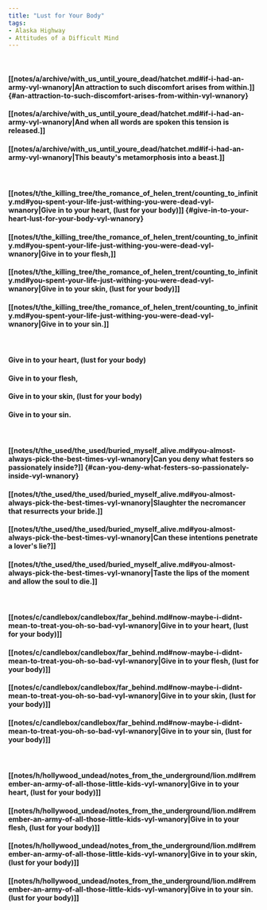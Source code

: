 ```yaml
---
title: "Lust for Your Body"
tags:
- Alaska Highway
- Attitudes of a Difficult Mind
---
```

&nbsp;
#### [[notes/a/archive/with_us_until_youre_dead/hatchet.md#if-i-had-an-army-vyl-wnanory|An attraction to such discomfort arises from within.]] {#an-attraction-to-such-discomfort-arises-from-within-vyl-wnanory}
#### [[notes/a/archive/with_us_until_youre_dead/hatchet.md#if-i-had-an-army-vyl-wnanory|And when all words are spoken this tension is released.]]
#### [[notes/a/archive/with_us_until_youre_dead/hatchet.md#if-i-had-an-army-vyl-wnanory|This beauty's metamorphosis into a beast.]]
&nbsp;
#### [[notes/t/the_killing_tree/the_romance_of_helen_trent/counting_to_infinity.md#you-spent-your-life-just-withing-you-were-dead-vyl-wnanory|Give in to your heart, (lust for your body)]] {#give-in-to-your-heart-lust-for-your-body-vyl-wnanory}
#### [[notes/t/the_killing_tree/the_romance_of_helen_trent/counting_to_infinity.md#you-spent-your-life-just-withing-you-were-dead-vyl-wnanory|Give in to your flesh,]]
#### [[notes/t/the_killing_tree/the_romance_of_helen_trent/counting_to_infinity.md#you-spent-your-life-just-withing-you-were-dead-vyl-wnanory|Give in to your skin, (lust for your body)]]
#### [[notes/t/the_killing_tree/the_romance_of_helen_trent/counting_to_infinity.md#you-spent-your-life-just-withing-you-were-dead-vyl-wnanory|Give in to your sin.]]
&nbsp;
#### Give in to your heart, (lust for your body)
#### Give in to your flesh,
#### Give in to your skin, (lust for your body)
#### Give in to your sin.
&nbsp;
#### [[notes/t/the_used/the_used/buried_myself_alive.md#you-almost-always-pick-the-best-times-vyl-wnanory|Can you deny what festers so passionately inside?]] {#can-you-deny-what-festers-so-passionately-inside-vyl-wnanory}
#### [[notes/t/the_used/the_used/buried_myself_alive.md#you-almost-always-pick-the-best-times-vyl-wnanory|Slaughter the necromancer that resurrects your bride.]]
#### [[notes/t/the_used/the_used/buried_myself_alive.md#you-almost-always-pick-the-best-times-vyl-wnanory|Can these intentions penetrate a lover's lie?]]
#### [[notes/t/the_used/the_used/buried_myself_alive.md#you-almost-always-pick-the-best-times-vyl-wnanory|Taste the lips of the moment and allow the soul to die.]]
&nbsp;
#### [[notes/c/candlebox/candlebox/far_behind.md#now-maybe-i-didnt-mean-to-treat-you-oh-so-bad-vyl-wnanory|Give in to your heart, (lust for your body)]]
#### [[notes/c/candlebox/candlebox/far_behind.md#now-maybe-i-didnt-mean-to-treat-you-oh-so-bad-vyl-wnanory|Give in to your flesh, (lust for your body)]]
#### [[notes/c/candlebox/candlebox/far_behind.md#now-maybe-i-didnt-mean-to-treat-you-oh-so-bad-vyl-wnanory|Give in to your skin, (lust for your body)]]
#### [[notes/c/candlebox/candlebox/far_behind.md#now-maybe-i-didnt-mean-to-treat-you-oh-so-bad-vyl-wnanory|Give in to your sin, (lust for your body)]]
&nbsp;
#### [[notes/h/hollywood_undead/notes_from_the_underground/lion.md#remember-an-army-of-all-those-little-kids-vyl-wnanory|Give in to your heart, (lust for your body)]]
#### [[notes/h/hollywood_undead/notes_from_the_underground/lion.md#remember-an-army-of-all-those-little-kids-vyl-wnanory|Give in to your flesh, (lust for your body)]]
#### [[notes/h/hollywood_undead/notes_from_the_underground/lion.md#remember-an-army-of-all-those-little-kids-vyl-wnanory|Give in to your skin, (lust for your body)]]
#### [[notes/h/hollywood_undead/notes_from_the_underground/lion.md#remember-an-army-of-all-those-little-kids-vyl-wnanory|Give in to your sin. (lust for your body)]]
